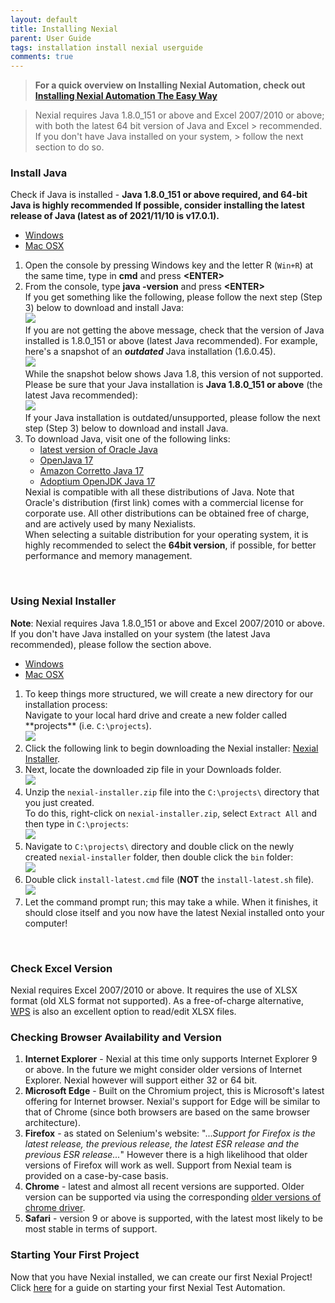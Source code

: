 ```yaml
---
layout: default
title: Installing Nexial
parent: User Guide
tags: installation install nexial userguide
comments: true
---
```


> **For a quick overview on Installing Nexial Automation, check out 
> [Installing Nexial Automation The Easy Way](../videos/Install_Update_Nexial.md)**

> Nexial requires Java 1.8.0_151 or above and Excel 2007/2010 or above; with both the latest 64 bit version of Java and 
> Excel > recommended. If you don't have Java installed on your system, > follow the next section to do so.

### Install Java

Check if Java is installed - **Java 1.8.0_151 or above required, and 64-bit Java is highly recommended**
**If possible, consider installing the latest release of Java (latest as of 2021/11/10 is v17.0.1).**<br/>

<div class="tabs">
   <ul class="tab-links tabs-collapsed">
      <li class="active"><a href="#tab3">Windows</a></li>
      <li><a href="#tab4">Mac OSX</a></li>
   </ul>
   <div class="tab-content">
      <div id="tab3" class="tab active">
         <ol>
            <li>
               Open the console by pressing Windows key and the letter R (<code>Win+R</code>) at the same time, type in 
               <b>cmd</b> and press <b>&lt;ENTER&gt;</b><br/>
            </li>
            <li>
               From the console, type <b>java -version</b> and press <b>&lt;ENTER&gt;</b><br/>
               If you get something like the following, please follow the next step (Step 3) below to download and 
               install Java:<br/>
               <img src="image/InstallingNexial_01.png"/>
               <br/>
               If you are not getting the above message, check that the version of Java installed is 1.8.0_151 or 
               above (latest Java recommended). For example, here's a snapshot of an <i><b>outdated</b></i> Java 
               installation (1.6.0.45).<br/>
               <img src="image/InstallingNexial_02a.png"/>
               <br/>
               While the snapshot below shows Java 1.8, this version of not supported. Please be sure that your Java 
               installation is <b>Java 1.8.0_151 or above</b> (the latest Java recommended):<br/>
               <img src="image/InstallingNexial_02.png"/>
               <br/>
               If your Java installation is outdated/unsupported, please follow the next step (Step 3) below to 
               download and install Java.
            </li>
            <li>
               To download Java, visit one of the following links:
               <ul>
                  <li><a href="https://www.oracle.com/java/technologies/downloads/" class="external-link" target="_nexial_link">latest version of Oracle Java</a></li>
                  <li><a href="https://jdk.java.net/17/" class="external-link" target="_nexial_link">OpenJava 17</a></li>
                  <li><a href="https://docs.aws.amazon.com/corretto/latest/corretto-17-ug/downloads-list.html" class="external-link" target="_nexial_link">Amazon Corretto Java 17</a></li>
                  <li><a href="https://adoptium.net/?variant=openjdk17" class="external-link" target="_nexial_link">Adoptium OpenJDK Java 17</a></li>
               </ul>
               Nexial is compatible with all these distributions of Java. Note that Oracle's distribution (first link) 
               comes with a commercial license for corporate use. All other distributions can be obtained free of 
               charge, and are actively used by many Nexialists.<br/>
               When selecting a suitable distribution for your operating system, it is highly recommended to select the 
               <b>64bit version</b>, if possible, for better performance and memory management.
            </li>
         </ol>
      </div>
      <div id="tab4" class="tab" style= "display:none;">
         <ol>
            <li>
               Open the Terminal app, or open Spotlight (CMD-Space) and then type, <b>terminal</b> and press 
               <b>&lt;ENTER&gt;</b><br/>
            </li>
            <li>
               From the console, type <b>java -version</b> and press <b>&lt;ENTER&gt;</b><br/>
               If you get something like the following, please follow the next step (Step 3) below to download and 
               install Java:<br/>
               <img src="image/InstallingNexial_01.png"/>
               <br/>
               If you are not getting the above message, check that the version of Java installed is 1.8.0_151 or 
               above (latest Java recommended). For example, here's a snapshot of an outdated Java installation 
               (1.6.0.45).<br/>
               <img src="image/InstallingNexial_02a.png"/>
               <br/>
               While the snapshot below shows Java 1.8, this version of not supported. Please be sure that your Java 
               installation is <b>Java 1.8.0_151 or above</b> (the latest Java recommended):<br/>
               <img src="image/InstallingNexial_02.png"/>
               <br/>
               If your Java installation is outdated/unsupported, please follow the next step (Step 3) below to 
               download and install Java.<br/>
            </li>
            <li>
               To download Java, visit one of the following links:
               <ul>
                  <li><a href="https://www.oracle.com/java/technologies/downloads/" class="external-link" target="_nexial_link">latest version of Oracle Java</a></li>
                  <li><a href="https://jdk.java.net/17/" class="external-link" target="_nexial_link">OpenJava 17</a></li>
                  <li><a href="https://docs.aws.amazon.com/corretto/latest/corretto-17-ug/downloads-list.html" class="external-link" target="_nexial_link">Amazon Corretto Java 17</a></li>
                  <li><a href="https://adoptium.net/?variant=openjdk17" class="external-link" target="_nexial_link">Adoptium OpenJDK Java 17</a></li>
               </ul>
               Nexial is compatible with all these distributions of Java. Note that Oracle's distribution (first link) 
               comes with a commercial license for corporate use. All other distributions can be obtained free of 
               charge, and are actively used by many Nexialists.<br/>
               When selecting a suitable distribution for your operating system, it is highly recommended to select the 
               <b>64bit version</b>, if possible, for better performance and memory management.
            </li>
         </ol>
      </div>
    </div>
</div>
<br/>


### Using Nexial Installer
**Note**: Nexial requires Java 1.8.0_151 or above and Excel 2007/2010 or above. If you don't have Java installed on 
your system (the latest Java recommended), please follow the section above.

<div class="tabs">
    <ul class="tab-links tabs-collapsed">
        <li class="active"><a href="#tab1">Windows</a></li>
        <li><a href="#tab2">Mac OSX</a></li>
    </ul>
    <div class="tab-content">
        <div id="tab1" class="tab active">
            <ol>
                <li>
                    To keep things more structured, we will create a new directory for our installation process: <br/> 
                    Navigate to your local hard drive and create a new folder called **projects** (i.e. 
                    <code>C:\projects</code>).<br/>
                    <img src="image/Installer_01.png"/>
                </li>
                <li>
                    Click the following link to begin downloading the Nexial installer:
                    <a href="https://github.com/nexiality/nexial-installer/releases/download/nexial-installer-v1.4.5/nexial-installer-1.4.5.zip" 
                    class="external-link" target="_nexial_link">Nexial Installer</a>.
                </li>
                <li>
                    Next, locate the downloaded zip file in your Downloads folder.
                    <br/>
                    <img src="image/Installer_02.png"/>
                </li>
                <li>
                    Unzip the <code>nexial-installer.zip</code> file into the <code>C:\projects\</code> directory that 
                    you just created. <br/>
                    To do this, right-click on <code>nexial-installer.zip</code>, select <code>Extract All</code> and 
                    then type in <code>C:\projects</code>:<br/>
                    <img src="image/Installer_03.gif"/>
                </li>
                <li>
                    Navigate to <code>C:\projects\</code> directory and double click on the newly created 
                    <code>nexial-installer</code> folder, then double click the <code>bin</code> folder:<br/>
                    <img src="image/Installer_04.gif"/>
                </li>
                <li>
                    Double click <code>install-latest.cmd</code> file (<b>NOT</b> the <code>install-latest.sh</code> 
                    file).<br/>
                    <img src="image/Installer_05.png"/>
                </li>
                <li>
                    Let the command prompt run; this may take a while. When it finishes, it should close itself and you 
                    now have the latest Nexial installed onto your computer!
                </li>
            </ol>
        </div>
        <div id="tab2" class="tab" style= "display:none;">
            Create a new directory under your HOME directory named <code>projects</code>. Both Nexial (the 
            automation platform) and Nexial Installer will be installed individually under this directory.<br/>
            <ol>
                <li>
                    Open Finder:<br/>
                    <img src="image/InstallingNexial_01.mac.png"/>
                </li>
                <li>
                    Navigate to your HOME directory via shortcut <code>COMMAND-SHIFT-G</code>, then type in <code>~/</code>:<br/>
                    <img src="image/InstallingNexial_02.mac.png"/>
                </li>
                <li>
                    Create a new directory via shortcut <code>CONTROL-SHIFT-n</code>, then type in <code>projects</code>:<br/>
                    <img src="image/InstallingNexial_03.mac.png"/>
                </li>
                <li>
                    Click the following link to begin downloading the Nexial installer:
                    <a href="https://github.com/nexiality/nexial-installer/releases/download/nexial-installer-v1.4.5/nexial-installer-1.4.5.zip" 
                    class="external-link" target="_nexial_link">Nexial Installer</a><br/>
                    <br/>
                    By default, it will be downloaded to the <code>Downloads</code> directory. Move this file to the 
                    newly created <code>projects</code> directory (`~/projects`):<br/>
                    <img src="image/InstallingNexial_04.mac.png"/>
                </li>
                <li>
                    Rename the Nexial Installer zip by removing its version number from the zip file. That way, it will
                    unzip to a directory named as <code>nexial-installer</code> (instead of <code>nexial-installer-1.4.5</code>):<br/>
                    <img src="image/InstallingNexial_05.mac.png"/><br/>
                    <img src="image/InstallingNexial_06.mac.png"/><br/>
                </li>
                <li>
                    Double-click on <code>nexial-installer.zip</code> to start unzipping this file. This will unzip 
                    <code>nexial-installer.zip</code> to a directory named as <code>nexial-installer</code>:<br/>
                    <img src="image/InstallingNexial_07.mac.png"/><br/>
                    Note that the unzip directory contains a <code>bin</code> and a <code>lib</code> directory.
                </li>
                <li>
                    Expand `nexial-installer` and then expand `bin` directory. Right-click on 
                    <b><code>installer-latest.sh</code></b> (NOT <code>installer-latest.cmd</code>). Choose either 
                    <code>Terminal.app</code> or <code>iTerm.app</code>:<br/>
                    <img src="image/InstallingNexial_08.mac.png"/><br/>
                    <ol style="list-style: lower-roman">
                    <li><b>If none of the terminal app shows up on the list:</b> click "other" then in the drop down 
                    menu labeled "Enable:" select "All Applications". From here, navigate through the Applications 
                    folder then enter the Utilities folder and select the Terminal application.
                    </li>
                    <li><b>iTerm.app</b>: iTerm is an excellent terminal replacement for MacOSX's default Terminal.app. 
                    This is optional to install or run Nexial. To install iTerm, please download it from
                    <a href="https://www.iterm2.com/downloads.html" class="external-link" target="_nexial_external">
                    iTerm2 download page</a>.
                    </li>
                    </ol>
                </li>
                <li>
                    Nexial installation will commence:<br/>
                    <img src="image/InstallingNexial_09.mac.png"/><br/>
                    <br/>
                    Give it a few minutes or so, Nexial installation will complete and you will have yourself the 
                    latest Nexial installed on your computer!<br/>
                    <img src="image/InstallingNexial_10.mac.png"/>
                </li>
            </ol>
        </div>
    </div>
</div>
<br/>


### Check Excel Version
Nexial requires Excel 2007/2010 or above. It requires the use of XLSX format (old XLS format not supported). As a
free-of-charge alternative, <a href="https://www.wps.com/download" class="external-link" target="_nexial_link">WPS</a> 
is also an excellent option to read/edit XLSX files.


### Checking Browser Availability and Version
1. **Internet Explorer** - Nexial at this time only supports Internet Explorer 9 or above. In the future we might 
   consider older versions of Internet Explorer. Nexial however will support either 32 or 64 bit.
2. **Microsoft Edge** - Built on the Chromium project, this is Microsoft's latest offering for Internet browser. 
   Nexial's support for Edge will be similar to that of Chrome (since both browsers are based on the same browser 
   architecture).
3. **Firefox** - as stated on Selenium's website: "..._Support for Firefox is the latest release, the previous 
   release, the latest ESR release and the previous ESR release..._" However there is a high likelihood that older 
   versions of Firefox will work as well. Support from Nexial team is provided on a case-by-case basis.
4. **Chrome** - latest and almost all recent versions are supported. Older version can be supported via using the 
   corresponding <a href="https://sites.google.com/a/chromium.org/chromedriver/downloads" class="external-link" 
   target="_nexial_link">older versions of chrome driver</a>.
5. **Safari** - version 9 or above is supported, with the latest most likely to be most stable in terms of support.


### Starting Your First Project
Now that you have Nexial installed, we can create our first Nexial Project!<br/>
Click [here](SettingUpYourFirstProject) for a guide on starting your first Nexial Test Automation.